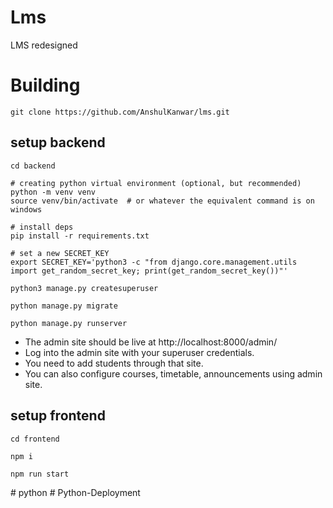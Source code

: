 # Lms
LMS redesigned

# Building

```shell
git clone https://github.com/AnshulKanwar/lms.git
```

## setup backend

```shell
cd backend

# creating python virtual environment (optional, but recommended)
python -m venv venv
source venv/bin/activate  # or whatever the equivalent command is on windows

# install deps
pip install -r requirements.txt

# set a new SECRET_KEY
export SECRET_KEY='python3 -c "from django.core.management.utils import get_random_secret_key; print(get_random_secret_key())"'

python3 manage.py createsuperuser

python manage.py migrate

python manage.py runserver
```

- The admin site should be live at http://localhost:8000/admin/
- Log into the admin site with your superuser credentials.
- You need to add students through that site.
- You can also configure courses, timetable, announcements using admin site.

## setup frontend

```shell
cd frontend

npm i

npm run start
```
#   p y t h o n  
 #   P y t h o n - D e p l o y m e n t  
 